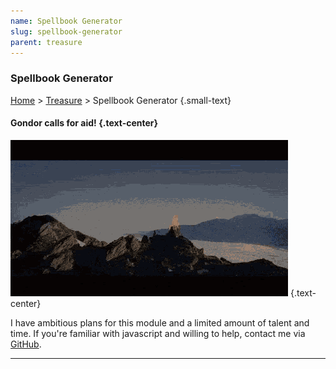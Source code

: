 ```yaml
---
name: Spellbook Generator
slug: spellbook-generator
parent: treasure
---
```

### Spellbook Generator
[Home](dm-operations-center) > [Treasure](treasure-menu) > Spellbook Generator {.small-text}

#### Gondor calls for aid! {.text-center}

![Gondor calls for aid!](../assets/img/lotr-gondor.gif) {.text-center}

I have ambitious plans for this module and a limited amount of talent and time. If you're familiar with javascript and willing to help, contact me via <a href="https://github.com/MrFarland">GitHub</a>.

<hr/>